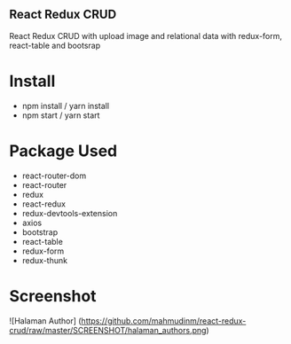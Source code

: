 ## React Redux CRUD

React Redux CRUD with upload image and relational data with redux-form, react-table and bootsrap

# Install

- npm install / yarn install 
- npm start / yarn start

# Package Used
- react-router-dom
- react-router
- redux
- react-redux
- redux-devtools-extension
- axios
- bootstrap
- react-table
- redux-form
- redux-thunk

# Screenshot
![Halaman Author] (https://github.com/mahmudinm/react-redux-crud/raw/master/SCREENSHOT/halaman_authors.png)